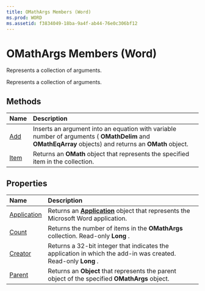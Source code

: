```yaml
---
title: OMathArgs Members (Word)
ms.prod: WORD
ms.assetid: f3834049-18ba-9a4f-ab44-76e0c306bf12
---
```



# OMathArgs Members (Word)
Represents a collection of arguments.

Represents a collection of arguments.


## Methods



|**Name**|**Description**|
|:-----|:-----|
|[Add](omathargs-add-method-word.md)|Inserts an argument into an equation with variable number of arguments ( **OMathDelim** and **OMathEqArray** objects) and returns an **OMath** object.|
|[Item](omathargs-item-method-word.md)|Returns an  **OMath** object that represents the specified item in the collection.|

## Properties



|**Name**|**Description**|
|:-----|:-----|
|[Application](omathargs-application-property-word.md)|Returns an  **[Application](application-object-word.md)** object that represents the Microsoft Word application.|
|[Count](omathargs-count-property-word.md)|Returns the number of items in the  **OMathArgs** collection. Read-only **Long** .|
|[Creator](omathargs-creator-property-word.md)|Returns a 32-bit integer that indicates the application in which the add-in was created. Read-only  **Long** .|
|[Parent](omathargs-parent-property-word.md)|Returns an  **Object** that represents the parent object of the specified **OMathArgs** object.|

